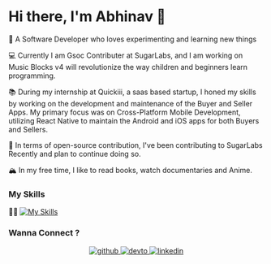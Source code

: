 # Hi there, I'm Abhinav 👋

🚀 A Software Developer who loves experimenting and learning new things

💻 Currently I am Gsoc Contributer at SugarLabs, and I am working on Music Blocks v4 will revolutionize the way children and beginners learn programming.

📚 During my internship at Quickiii, a saas based startup, I honed my skills by working on the development and maintenance of the Buyer and Seller Apps. My primary focus was on Cross-Platform Mobile Development, utilizing React Native to maintain the Android and iOS apps for both Buyers and Sellers.

🚀 In terms of open-source contribution, I've been contributing to SugarLabs Recently and plan to continue doing so.

🏔 In my free time, I like to read books, watch documentaries and Anime. 
### My Skills 
💪🏽 [![My Skills](https://skillicons.dev/icons?i=ts,js,react,nextjs,react,nodejs,express,mongodb,graphql,tailwind,html,css,c,cpp,java,git,aws,gcp,firebase,docker&perline=10)]()

### Wanna Connect ?  
<div align="center">
<a href="https://github.com/ABHINAV-JHA-27" target="_blank">
<img src=https://img.shields.io/badge/github-%2324292e.svg?&style=for-the-badge&logo=github&logoColor=white alt=github style="margin-bottom: 5px;" />
</a>
<a href="https://dev.to/abhinavjha27" target="_blank">
<img src=https://img.shields.io/badge/dev.to-%2308090A.svg?&style=for-the-badge&logo=dev.to&logoColor=white alt=devto style="margin-bottom: 5px;" />
</a>
<a href="https://linkedin.com/in/abhinavjha27" target="_blank">
<img src=https://img.shields.io/badge/linkedin-%231E77B5.svg?&style=for-the-badge&logo=linkedin&logoColor=white alt=linkedin style="margin-bottom: 5px;" />
</a>  
</div>  

